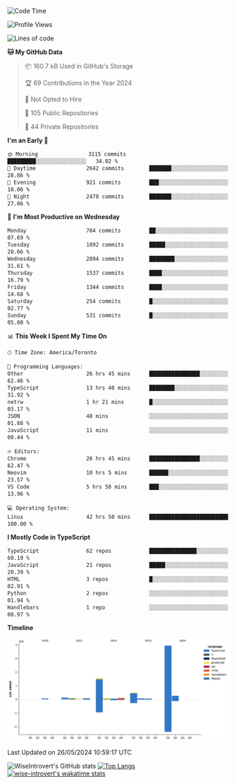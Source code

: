 <!--START_SECTION:waka-->
![Code Time](http://img.shields.io/badge/Code%20Time-1%2C619%20hrs%2047%20mins-blue)

![Profile Views](http://img.shields.io/badge/Profile%20Views-40-blue)

![Lines of code](https://img.shields.io/badge/From%20Hello%20World%20I%27ve%20Written-7.0%20million%20lines%20of%20code-blue)

**🐱 My GitHub Data** 

> 📦 160.7 kB Used in GitHub's Storage 
 > 
> 🏆 69 Contributions in the Year 2024
 > 
> 🚫 Not Opted to Hire
 > 
> 📜 105 Public Repositories 
 > 
> 🔑 44 Private Repositories 
 > 
**I'm an Early 🐤** 

```text
🌞 Morning                3115 commits        █████████░░░░░░░░░░░░░░░░   34.02 % 
🌆 Daytime                2642 commits        ███████░░░░░░░░░░░░░░░░░░   28.86 % 
🌃 Evening                921 commits         ███░░░░░░░░░░░░░░░░░░░░░░   10.06 % 
🌙 Night                  2478 commits        ███████░░░░░░░░░░░░░░░░░░   27.06 % 
```
📅 **I'm Most Productive on Wednesday** 

```text
Monday                   704 commits         ██░░░░░░░░░░░░░░░░░░░░░░░   07.69 % 
Tuesday                  1892 commits        █████░░░░░░░░░░░░░░░░░░░░   20.66 % 
Wednesday                2894 commits        ████████░░░░░░░░░░░░░░░░░   31.61 % 
Thursday                 1537 commits        ████░░░░░░░░░░░░░░░░░░░░░   16.79 % 
Friday                   1344 commits        ████░░░░░░░░░░░░░░░░░░░░░   14.68 % 
Saturday                 254 commits         █░░░░░░░░░░░░░░░░░░░░░░░░   02.77 % 
Sunday                   531 commits         █░░░░░░░░░░░░░░░░░░░░░░░░   05.80 % 
```


📊 **This Week I Spent My Time On** 

```text
🕑︎ Time Zone: America/Toronto

💬 Programming Languages: 
Other                    26 hrs 45 mins      ████████████████░░░░░░░░░   62.46 % 
TypeScript               13 hrs 40 mins      ████████░░░░░░░░░░░░░░░░░   31.92 % 
netrw                    1 hr 21 mins        █░░░░░░░░░░░░░░░░░░░░░░░░   03.17 % 
JSON                     48 mins             ░░░░░░░░░░░░░░░░░░░░░░░░░   01.88 % 
JavaScript               11 mins             ░░░░░░░░░░░░░░░░░░░░░░░░░   00.44 % 

🔥 Editors: 
Chrome                   26 hrs 45 mins      ████████████████░░░░░░░░░   62.47 % 
Neovim                   10 hrs 5 mins       ██████░░░░░░░░░░░░░░░░░░░   23.57 % 
VS Code                  5 hrs 58 mins       ███░░░░░░░░░░░░░░░░░░░░░░   13.96 % 

💻 Operating System: 
Linux                    42 hrs 50 mins      █████████████████████████   100.00 % 
```

**I Mostly Code in TypeScript** 

```text
TypeScript               62 repos            ███████████████░░░░░░░░░░   60.19 % 
JavaScript               21 repos            █████░░░░░░░░░░░░░░░░░░░░   20.39 % 
HTML                     3 repos             █░░░░░░░░░░░░░░░░░░░░░░░░   02.91 % 
Python                   2 repos             ░░░░░░░░░░░░░░░░░░░░░░░░░   01.94 % 
Handlebars               1 repo              ░░░░░░░░░░░░░░░░░░░░░░░░░   00.97 % 
```



**Timeline**

![Lines of Code chart](https://raw.githubusercontent.com/wise-introvert/wise-introvert/master/assets/bar_graph.png)


 Last Updated on 26/05/2024 10:59:17 UTC
<!--END_SECTION:waka-->

![WiseIntrovert's GitHub stats](https://github-readme-stats.vercel.app/api?username=wise-introvert&count_private=true&show_icons=true)
[![Top Langs](https://github-readme-stats.vercel.app/api/top-langs/?username=wise-introvert&langs_count=10)](https://github.com/anuraghazra/github-readme-stats)
[![wise-introvert's wakatime stats](https://github-readme-stats.vercel.app/api/wakatime?username=wiseintrovert)](https://github.com/anuraghazra/github-readme-stats)
